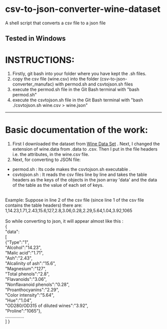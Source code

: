 # csv-to-json-converter-wine-dataset
A shell script that converts a csv file to a json file

__Tested in Windows__   
-----

# INSTRUCTIONS: 
1. Firstly, git bash into your folder where you have kept the .sh files.  
2. copy the csv file (wine.csv) into the folder (csv-to-json-converter_manufac) with permod.sh and csvtojson.sh files  
3. execute the permod.sh file in the Git Bash terminal with "bash permod.sh"  
4. execute the csvtojson.sh file in the Git Bash terminal with "bash ./csvtojson.sh wine.csv > wine.json"  

****

# Basic documentation of the work:
1. First I downloaded the dataset from [Wine Data Set](https://archive.ics.uci.edu/ml/datasets/wine) . Next, I changed the extension of wine.data from .data to .csv. Then I put in the file headers i.e. the attributes, in the wine.csv file.
2. Next, for converting to JSON file:
- permod.sh : Its code makes the csvtojson.sh executable .
- csvtojson.sh : It reads the csv files line by line and takes the table headers as the keys of the objects in the json array 'data' and the data of the table as the value of each set of keys.
<br>
Example: Suppose in line 2 of the csv file (since line 1 of the csv file contains the table headers) there are: 
<br>
1,14.23,1.71,2.43,15.6,127,2.8,3.06,0.28,2.29,5.64,1.04,3.92,1065
<br>
<br>
So while converting to json, it will appear almost like this : 
<br>
{
    <br>
"data":
<br>
[
    <br>
{"Type":"1",
<br>"Alcohol":"14.23",
<br>"Malic acid":"1.71",
<br>"Ash":"2.43",
<br>"Alcalinity of ash":"15.6",
<br>"Magnesium":"127",
<br>"Total phenols":"2.8",
<br>"Flavanoids":"3.06",
<br>"Nonflavanoid phenols":"0.28",
<br>"Proanthocyanins":"2.29",
<br>"Color intensity":"5.64",
<br>"Hue":"1.04",
<br>"OD280/OD315 of diluted wines":"3.92",<br>"Proline":"1065"},
<br>
...............
<br>
]
}